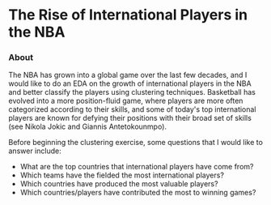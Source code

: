 # The Rise of International Players in the NBA

### About
The NBA has grown into a global game over the last few decades, and I would like to do an EDA on the growth of international players in the NBA and better classify the players using clustering techniques. Basketball has evolved into a more position-fluid game, where players are more often categorized according to their skills, and some of today's top international players are known for defying their positions with their broad set of skills (see Nikola Jokic and Giannis Antetokounmpo). 

Before beginning the clustering exercise, some questions that I would like to answer include:
- What are the top countries that international players have come from?
- Which teams have the fielded the most international players?
- Which countries have produced the most valuable players?
- Which countries/players have contributed the most to winning games?
